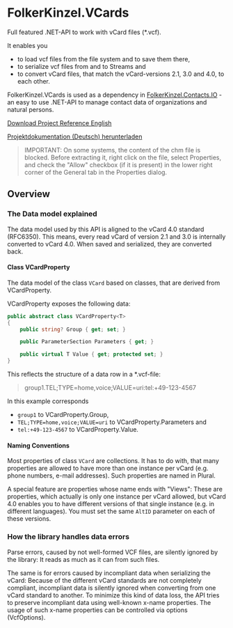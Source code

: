 # FolkerKinzel.VCards
Full featured .NET-API to work with vCard files (*.vcf).

It enables you
* to load vcf files from the file system and to save them there,
* to serialize vcf files from and to Streams and
* to convert vCard files, that match the vCard-versions 2.1, 3.0 and 4.0, to each other.

FolkerKinzel.VCards is used as a dependency in [FolkerKinzel.Contacts.IO](https://www.nuget.org/packages/FolkerKinzel.Contacts.IO/) - an easy to use .NET-API to manage contact data of organizations and natural persons.

[Download Project Reference English](https://github.com/FolkerKinzel/VCards/blob/master/FolkerKinzel.VCards.Reference.en/Help/FolkerKinzel.VCards.en.chm)

[Projektdokumentation (Deutsch) herunterladen](https://github.com/FolkerKinzel/VCards/blob/master/FolkerKinzel.VCards.Doku.de/Help/FolkerKinzel.VCards.de.chm)

> IMPORTANT: On some systems, the content of the chm file is blocked. Before extracting it,  right click on the file, select Properties, and check the "Allow" checkbox (if it is present) in the lower right corner of the General tab in the Properties dialog.


## Overview
### The Data model explained

The data model used by this API is aligned to the vCard 4.0 standard (RFC6350). This means, every read vCard of version 2.1 and 3.0 is internally converted to vCard 4.0. When saved and serialized, they are converted back.

#### Class VCardProperty<T>

The data model of the class `VCard` based on classes, that are derived from VCardProperty<T>.

VCardProperty<T> exposes the following data:

```csharp
public abstract class VCardProperty<T>
{
    public string? Group { get; set; }

    public ParameterSection Parameters { get; }

    public virtual T Value { get; protected set; }
}
````

This reflects the structure of a data row in a *.vcf-file:
> group1.TEL;TYPE=home,voice;VALUE=uri:tel:+49-123-4567

In this example corresponds
* `group1` to VCardProperty<T>.Group,
* `TEL;TYPE=home,voice;VALUE=uri` to VCardProperty<T>.Parameters and
* `tel:+49-123-4567` to VCardProperty<T>.Value.

#### Naming Conventions

Most properties of class `VCard` are collections. It has to do with, that many properties are allowed to have more than one instance per vCard (e.g. phone numbers, e-mail addresses). Such properties are named in Plural.</para>
              
A special feature are properties whose name ends with "Views": These are properties, which actually is only one instance per vCard allowed, but vCard 4.0 enables you to have different versions of that single instance (e.g. in different languages). You must set the same `AltID` parameter on each of these versions.

### How the library handles data errors

Parse errors, caused by not well-formed VCF files, are silently ignored by the library: It reads as much as it can from such files.

The same is for errors caused by incompliant data when serializing the vCard: Because of the different vCard standards are not completely compliant, incompliant data is silently ignored when converting from one vCard standard to another. To minimize this kind of data loss, the API tries to preserve incompliant data using well-known x-name properties. The usage of such x-name properties can be controlled via options (VcfOptions).